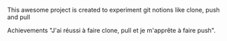 This awesome project is created to experiment git notions like clone, push and pull

Achievements
"J'ai réussi à faire clone, pull et je m'apprête à faire push".